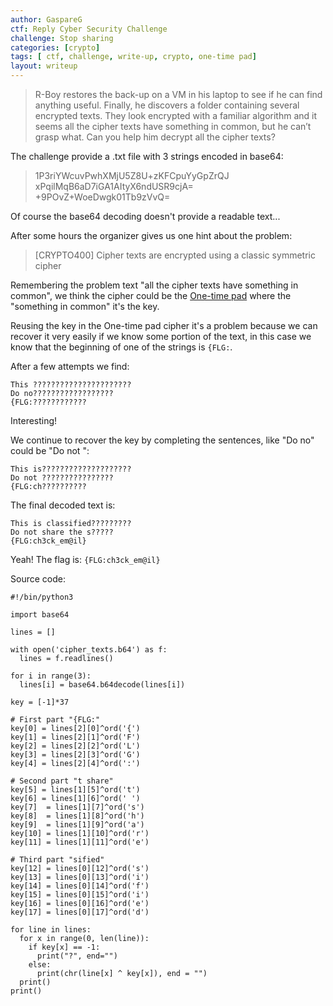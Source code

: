 ```yaml
---
author: GaspareG
ctf: Reply Cyber Security Challenge
challenge: Stop sharing
categories: [crypto]
tags: [ ctf, challenge, write-up, crypto, one-time pad]
layout: writeup
---
```


> R-Boy restores the back-up on a VM in his laptop to see if he can find anything useful. Finally, he discovers a folder containing several encrypted texts.
> They look encrypted with a familiar algorithm and it seems all the cipher texts have something in common, but he can’t grasp what.
> Can you help him decrypt all the cipher texts?

The challenge provide a .txt file with 3 strings encoded in base64:

> 1P3riYWcuvPwhXMjU5Z8U+zKFCpuYyGpZrQJ
> xPqilMqB6aD7iGA1AItyX6ndUSR9cjA=
> +9POvZ+WoeDwgk01Tb9zVvQ=

Of course the base64 decoding doesn't provide a readable text...

After some hours the organizer gives us one hint about the problem:

> [CRYPTO400] Cipher texts are encrypted using a classic symmetric cipher

Remembering the problem text "all the cipher texts have something in common", we think the cipher could be the [One-time pad](https://en.wikipedia.org/wiki/One-time_pad) where the "something in common" 
it's the key.

Reusing the key in the One-time pad cipher it's a problem because we can recover it very easily if we know some portion of the text, in this case we know that the beginning of one of the strings is `{FLG:`.

After a few attempts we find:

```
This ??????????????????????
Do no??????????????????
{FLG:????????????
```

Interesting!

We continue to recover the key by completing the sentences, like "Do no" could be "Do not ":

```
This is????????????????????
Do not ????????????????
{FLG:ch??????????
```

The final decoded text is:

```
This is classified?????????
Do not share the s?????
{FLG:ch3ck_em@il}
```

Yeah! The flag is: `{FLG:ch3ck_em@il}`

Source code:

```code
#!/bin/python3

import base64

lines = []

with open('cipher_texts.b64') as f:
  lines = f.readlines()

for i in range(3):
  lines[i] = base64.b64decode(lines[i])

key = [-1]*37

# First part "{FLG:"
key[0] = lines[2][0]^ord('{')
key[1] = lines[2][1]^ord('F')
key[2] = lines[2][2]^ord('L')
key[3] = lines[2][3]^ord('G')
key[4] = lines[2][4]^ord(':')

# Second part "t share"
key[5] = lines[1][5]^ord('t')
key[6] = lines[1][6]^ord(' ')
key[7]  = lines[1][7]^ord('s')
key[8]  = lines[1][8]^ord('h')
key[9]  = lines[1][9]^ord('a')
key[10] = lines[1][10]^ord('r')
key[11] = lines[1][11]^ord('e')

# Third part "sified"
key[12] = lines[0][12]^ord('s')
key[13] = lines[0][13]^ord('i')
key[14] = lines[0][14]^ord('f')
key[15] = lines[0][15]^ord('i')
key[16] = lines[0][16]^ord('e')
key[17] = lines[0][17]^ord('d')

for line in lines:
  for x in range(0, len(line)):
    if key[x] == -1:
      print("?", end="")
    else:
      print(chr(line[x] ^ key[x]), end = "")
  print()
print()
```
